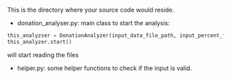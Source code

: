 This is the directory where your source code would reside.

* donation_analyser.py: main class to start the analysis:
```python
this_analyzser = DonationAnalyzer(input_data_file_path, input_percent_file_path, output_file_path)
this_analyzer.start()
```

will start reading the files 

* helper.py: some helper functions to check if the input is valid.
